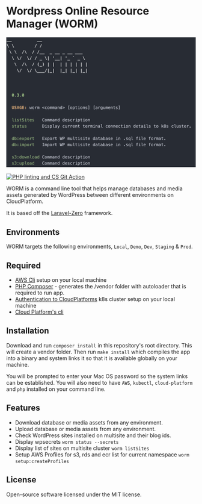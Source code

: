 # Wordpress Online Resource Manager (WORM)

![WORM cli interface](https://github.com/ministryofjustice/worm/blob/assets/screenshot.png)

[![PHP linting and CS Git Action](https://github.com/ministryofjustice/worm/actions/workflows/phplint.yml/badge.svg)](https://github.com/ministryofjustice/worm/actions/workflows/phplint.yml)

WORM is a command line tool that helps manage databases and media assets
generated by WordPress between different environments on CloudPlatform.

It is based off the [Laravel-Zero](https://laravel-zero.com/) framework.

## Environments

WORM targets the following environments, `Local`, `Demo`, `Dev`, `Staging` & `Prod`.

## Required

* [AWS
  Cli](https://docs.aws.amazon.com/cli/latest/userguide/getting-started-install.html) setup on your local machine
* [PHP Composer](https://getcomposer.org/) - generates the /vendor folder with
  autoloader that is required to run app.
* [Authentication to
  CloudPlatforms](https://user-guide.cloud-platform.service.justice.gov.uk/documentation/getting-started/kubectl-config.html) k8s cluster setup on your local machine
* [Cloud Platform's
  cli](https://user-guide.cloud-platform.service.justice.gov.uk/documentation/getting-started/cloud-platform-cli.html#cloud-platform-cli)

## Installation


Download and run `composer install` in this repository's root directory. This
will create a vendor folder. Then run `make install` which compiles the app
into a binary and system links it so that it is available globally on your
machine. 

You will be prompted to enter your Mac OS password so the system links can be established. You will
also need to have `AWS`, `kubectl`, `cloud-platform` and `php` installed on your command line.

## Features

* Download database or media assets from any environment.
* Upload database or media assets from any environment.
* Check WordPress sites installed on multisite and their blog ids.
* Display wpsecrets `worm status --secrets`
* Display list of sites on multisite cluster `worm listSites`
* Setup AWS Profiles for s3, rds and ecr list for current namespace `worm setup:createProfiles`

## License

Open-source software licensed under the MIT license.
